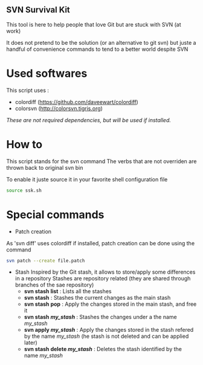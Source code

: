 SVN Survival Kit
--------------------------------------------------
This tool is here to help people that love Git but are stuck with SVN (at work)

It does not pretend to be the solution (or an alternative to git svn) but juste a handful of convenience
commands to tend to a better world despite SVN

# Used softwares

This script uses :
* colordiff (https://github.com/daveewart/colordiff)
* colorsvn 	(http://colorsvn.tigris.org)

_These are not required dependencies, but will be used if installed._

# How to

This script stands for the svn command
The verbs that are not overriden are thrown back to original svn bin

To enable it juste source it in your favorite shell configuration file

```sh
source ssk.sh
```
# Special commands

* Patch creation

As 'svn diff' uses colordiff if installed, patch creation can be done using the command

```sh
svn patch --create file.patch
```

* Stash
Inspired by the Git stash, it allows to store/apply some differences in a repository
Stashes are repository related (they are shared through branches of the sae repository)
    * **svn stash list** : Lists all the stashes
	* **svn stash** :	Stashes the current changes as the main stash
	* **svn stash pop** : Apply the changes stored in the main stash, and free it
	* **svn stash _my_stash_** : Stashes the changes under a the name _my_stash_
	* **svn apply _my_stash_** : Apply the changes stored in the stash refered by the name _my_stash_ (he stash is not deleted and can be applied later)
	* **svn stash delete _my_stash_** : Deletes the stash identified by the name _my_stash_

